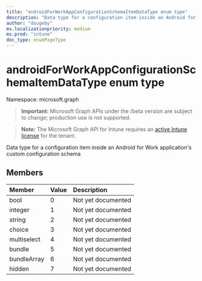 ```yaml
---
title: "androidForWorkAppConfigurationSchemaItemDataType enum type"
description: "Data type for a configuration item inside an Android for Work application's custom configuration schema"
author: "dougeby"
ms.localizationpriority: medium
ms.prod: "intune"
doc_type: enumPageType
---
```


# androidForWorkAppConfigurationSchemaItemDataType enum type

Namespace: microsoft.graph

> **Important:** Microsoft Graph APIs under the /beta version are subject to change; production use is not supported.

> **Note:** The Microsoft Graph API for Intune requires an [active Intune license](https://go.microsoft.com/fwlink/?linkid=839381) for the tenant.

Data type for a configuration item inside an Android for Work application's custom configuration schema

## Members
|Member|Value|Description|
|:---|:---|:---|
|bool|0|Not yet documented|
|integer|1|Not yet documented|
|string|2|Not yet documented|
|choice|3|Not yet documented|
|multiselect|4|Not yet documented|
|bundle|5|Not yet documented|
|bundleArray|6|Not yet documented|
|hidden|7|Not yet documented|



